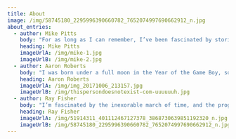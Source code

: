 ```yaml
---
title: About
image: /img/58745180_2295996390660782_7652074997690662912_n.jpg
about_entries:
  - author: Mike Pitts
    body: "For as long as I can remember, I’ve been fascinated by stories. I would devour every story I was told, and later every book I could get my hands on. One day, I was introduced to Pitfall! on the Atari and suddenly I was able to take control of a character that seemed to be right out of the stories I loved. From that point on, I was nearly obsessed with exploring as many worlds and stories that I had the chance to. Over time I learned to fall not just for the stories, but the art and mechanics that came with so many different titles. This is what lead me to want to share my experiences with others.\r\n\nFrom Early Access to Esports, there isn’t much in the gaming world I don’t try and keep an eye on. I love watching competitive games and tournaments, play story-driven games, and mess around in the many sandboxes out there.\r\n\nYou can catch me streaming, writing the odd piece, and hanging around on our social media."
    heading: Mike Pitts
    imageUrlA: /img/mike-1.jpg
    imageUrlB: /img/mike-2.jpg
  - author: Aaron Roberts
    body: "I was born under a full moon in the Year of the Game Boy, so ultimately I was fated to love video games from the day of my first spawn. And with less gross phrasing, I was blessed to grow up in a home where both Nintendo and Sega were treated as equals. While the seemingly endless barrages of the early console wars exploded overhead, I was spending my days goomba-stomping, hedgehog-racing, and laying the beat down as green, bipedal, cold-blooded fighters.\r\n\nNowadays, I like to play games and then tear them apart to uncover what makes them great, and what makes them bad- or worse... _average_. My gaming passion lies in platformers, beat'em ups, and above all else- co-op games.\r\n\nAround here I'll be streaming, keeping this website working, and occasionally writing some opinions pieces and reviews."
    heading: Aaron Roberts
    imageUrlA: /img/img_20171006_213157.jpg
    imageUrlB: /img/thispersondoesnotexist-com-uuuuuuh.jpg
  - author: Ray Fisher
    body: "I’m fascinated by the inexorable march of time, and the progress it brings. It seems like only yesterday I was excited by the new graphical prowess of the Nintendo 64!\r\n\nAs we move forward into new and exciting realms of home entertainment like the upcoming Playstation and the Oculus Quest, I think it’s important to remember where we came from to truly appreciate how we’ve come.\r\n\nMy passion lies with the classics like the Nintendo Entertainment System and Sega Genesis, and tracking how each progressive iteration of their games and hardware led us to where we are today. \r\n\nI enjoy writing what I hope are thoughtful reviews, retrospectives and playing my Monday show on Twitch, ABCs of Gaming! \r\n\nMy aim with ABCs of Gaming is to beat 26 games this year, one for each letter of the alphabet."
    heading: Ray Fisher
    imageUrlA: /img/51914311_401112467127378_3868730639851192320_n.jpg
    imageUrlB: /img/58745180_2295996390660782_7652074997690662912_n.jpg
---
```


